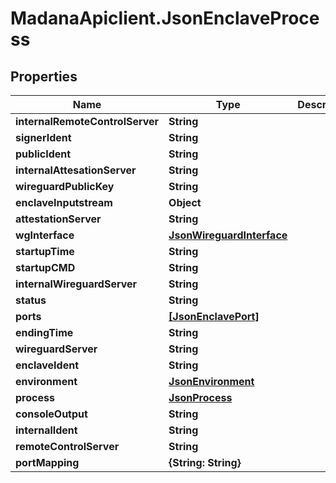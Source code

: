 # MadanaApiclient.JsonEnclaveProcess

## Properties

Name | Type | Description | Notes
------------ | ------------- | ------------- | -------------
**internalRemoteControlServer** | **String** |  | [optional] 
**signerIdent** | **String** |  | [optional] 
**publicIdent** | **String** |  | [optional] 
**internalAttesationServer** | **String** |  | [optional] 
**wireguardPublicKey** | **String** |  | [optional] 
**enclaveInputstream** | **Object** |  | [optional] 
**attestationServer** | **String** |  | [optional] 
**wgInterface** | [**JsonWireguardInterface**](JsonWireguardInterface.md) |  | [optional] 
**startupTime** | **String** |  | [optional] 
**startupCMD** | **String** |  | [optional] 
**internalWireguardServer** | **String** |  | [optional] 
**status** | **String** |  | [optional] 
**ports** | [**[JsonEnclavePort]**](JsonEnclavePort.md) |  | [optional] 
**endingTime** | **String** |  | [optional] 
**wireguardServer** | **String** |  | [optional] 
**enclaveIdent** | **String** |  | [optional] 
**environment** | [**JsonEnvironment**](JsonEnvironment.md) |  | [optional] 
**process** | [**JsonProcess**](JsonProcess.md) |  | [optional] 
**consoleOutput** | **String** |  | [optional] 
**internalIdent** | **String** |  | [optional] 
**remoteControlServer** | **String** |  | [optional] 
**portMapping** | **{String: String}** |  | [optional] 


